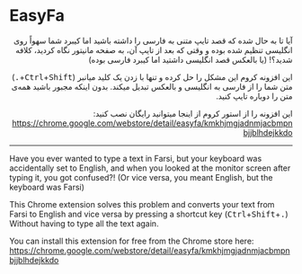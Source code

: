 # EasyFa
<div dir=rtl>

آیا تا به حال شده که قصد تایپ متنی به فارسی را داشته باشید اما کیبرد شما سهواً روی انگلیسی تنظیم شده بوده و وقتی که بعد از تایپ آن، به صفحه مانیتور نگاه کردید، کلافه شدید؟! (یا بالعکس قصد انگلیسی داشتید اما کیبرد فارسی بوده)

این افزونه کروم این مشکل را حل کرده و تنها با زدن یک کلید میانبر (<kbd>Ctrl</kbd>+<kbd>Shift</kbd>+<kbd>.</kbd>) متن شما را از فارسی به انگلیسی و بالعکس تبدیل میکند. بدون اینکه مجبور باشید همه‌ی متن را دوباره تایپ کنید.

این افزونه را از استور کروم از اینجا میتوانید رایگان نصب کنید:
https://chrome.google.com/webstore/detail/easyfa/kmkhjmgjadnmjacbmpnbjjblhdejkkdo
</div>

---

Have you ever wanted to type a text in Farsi, but your keyboard was accidentally set to English, and when you looked at the monitor screen after typing it, you got confused?! (Or vice versa, you meant English, but the keyboard was Farsi)

This Chrome extension solves this problem and converts your text from Farsi to English and vice versa by pressing a shortcut key (<kbd>Ctrl</kbd>+<kbd>Shift</kbd>+<kbd>.</kbd>) Without having to type all the text again.

You can install this extension for free from the Chrome store here:
https://chrome.google.com/webstore/detail/easyfa/kmkhjmgjadnmjacbmpnbjjblhdejkkdo
